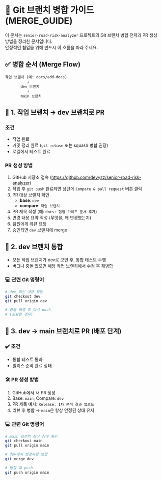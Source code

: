 # 🔀 Git 브랜치 병합 가이드 (MERGE_GUIDE)

이 문서는 `senior-road-risk-analyzer` 프로젝트의 Git 브랜치 병합 전략과 PR 생성 방법을 정리한 문서입니다. <br>안정적인 협업을 위해 반드시 이 흐름을 따라 주세요.


## ✅ 병합 순서 (Merge Flow)

```plaintext
작업 브랜치 (예: docs/add-docs)
          ↓
       dev 브랜치
          ↓
       main 브랜치
```


## 🧭 1. 작업 브랜치 → dev 브랜치로 PR

### 조건

- 작업 완료
- 커밋 정리 완료 (`git rebase` 또는 squash 병합 권장)
- 로컬에서 테스트 완료

### PR 생성 방법

1. GitHub 저장소 접속 (https://github.com/devyzz/senior-road-risk-analyzer)
2. 작업 후 `git push` 완료되면 상단에 `Compare & pull request` 버튼 클릭
3. PR 대상 브랜치 확인
   - **base**: `dev`
   - **compare**: `작업 브랜치`
4. PR 제목 작성 (예: `docs: 협업 가이드 문서 추가`)
5. 변경 내용 요약 작성 (무엇을, 왜 변경했는지)
6. 팀원에게 리뷰 요청
7. 승인되면 `dev` 브랜치에 merge

## 🧪 2. dev 브랜치 통합

- 모든 작업 브랜치가 dev로 모인 후, 통합 테스트 수행
- 버그나 충돌 있으면 해당 작업 브랜치에서 수정 후 재병합

### 💻 관련 Git 명령어

```bash
# dev 최신 내용 확인
git checkout dev
git pull origin dev

# 충돌 해결 후 다시 push
# (필요한 경우)
```

## 🚀 3. dev → main 브랜치로 PR (배포 단계)

### ✔️ 조건

- 통합 테스트 통과
- 릴리스 준비 완료 상태

### 🛠 PR 생성 방법

1. GitHub에서 새 PR 생성
2. Base: `main`, Compare: `dev`
3. PR 제목 예시: `Release: 1차 분석 결과 업로드`
4. 리뷰 후 병합 → `main`은 항상 안정된 상태 유지

### 💻 관련 Git 명령어

```bash
# main 브랜치 최신 상태 확인
git checkout main
git pull origin main

# dev에서 변경사항 병합
git merge dev

# 병합 후 push
git push origin main
```